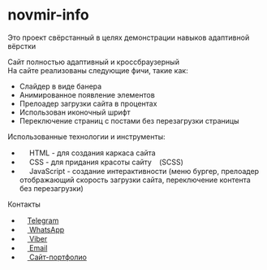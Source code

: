 # novmir-info
Это проект свёрстанный в целях демонстрации навыков адаптивной вёрстки

<p>
  Сайт полностью адаптивный и кроссбраузерный <br>
  На сайте реализованы следующие фичи, такие как:
</p>
<ul>
  <li>Слайдер в виде банера</li>
  <li>Анимированное появление элементов</li>
  <li>Прелоадер загрузки сайта в процентах</li>
  <li>Использован иконочный шрифт</li>
  <li>Переключение страниц с постами без перезагрузки страницы</li>
</ul>

<p>Использованные технологии и инструменты:</p>
<ul>
  <li><img src="https://cdn-icons-png.flaticon.com/512/174/174854.png" height="15"> HTML - для создания каркаса сайта</li>
  <li><img src="https://cdn-icons-png.flaticon.com/512/732/732190.png" height="15"> CSS - для придания красоты сайту<img src="https://cdn-icons-png.flaticon.com/512/5968/5968358.png" height="15">(SCSS)</li>
  <li><img src="https://cdn-icons-png.flaticon.com/512/5968/5968292.png" height="15"> JavaScript - создание интерактивности (меню бургер, прелоадер отображающий скорость загрузки сайта, переключение контента без перезагрузки)</li>
</ul>

<p>Контакты</p>
<ul>
    <li><a href="https://t.me/webcoder2022" target="_blank"><img src="https://cdn-icons-png.flaticon.com/512/2111/2111646.png" height="15">Telegram</a></li>
    <li><a href="https://wa.clck.bar/79960228519" target="_blank"><img src="https://cdn-icons-png.flaticon.com/512/733/733585.png" height="15"> WhatsApp</a></li>
    <li><a href="https://msng.link/o?79960228519=vi" target="_blank"><img src="https://cdn-icons-png.flaticon.com/512/2111/2111705.png" height="15"> Viber</a></li>
    <li><a href="mailto:denist2002@gmail.com" target="_blank"><img src="https://cdn-icons-png.flaticon.com/512/732/732200.png" height="15"> Email</a></li>
    <li><a href="https://вэб-верстальшик.рф/" target="_blank"><img src="https://cdn-icons-png.flaticon.com/512/8743/8743996.png" height="15"> Сайт-портфолио</a></li>
</ul>
